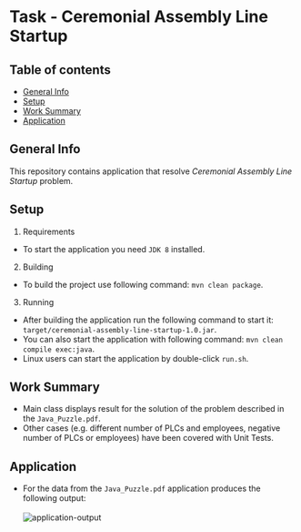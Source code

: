 # Task - Ceremonial Assembly Line Startup

## Table of contents
* [General Info](#general-info)
* [Setup](#setup)
* [Work Summary](#work-summary)
* [Application](#application)

## General Info
This repository contains application that resolve _Ceremonial Assembly Line Startup_ problem.

## Setup
1. Requirements
* To start the application you need `JDK 8` installed.

2. Building
* To build the project use following command: `mvn clean package`.

3. Running
* After building the application run the following command to start it: `target/ceremonial-assembly-line-startup-1.0.jar`.
* You can also start the application with following command: `mvn clean compile exec:java`. <br>
* Linux users can start the application by double-click `run.sh`. 

## Work Summary
* Main class displays result for the solution of the problem described in the `Java_Puzzle.pdf`.
* Other cases (e.g. different number of PLCs and employees, negative number of PLCs or employees) have been covered with Unit Tests.

## Application
* For the data from the `Java_Puzzle.pdf` application produces the following output: <br><br>
![application-output](https://i.imgur.com/Xa92BWr.png) <br> 